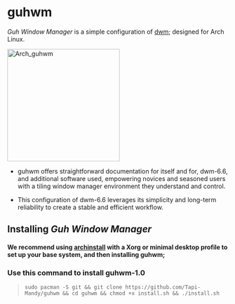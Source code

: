 # guhwm
*Guh Window Manager* is a simple configuration of [dwm](https://dwm.suckless.org/); designed for Arch Linux.

<img width="256" height="256" alt="Arch_guhwm" src="https://github.com/user-attachments/assets/bbc8ed6c-8921-4acf-bc9f-410e783d7010"/>

- guhwm offers straightforward documentation for itself and for, dwm-6.6, and additional software used, empowering novices and seasoned users with a tiling window manager environment they understand and control.

- This configuration of dwm-6.6 leverages its simplicity and long-term reliability to create a stable and efficient workflow.

## Installing *Guh Window Manager*

#### We recommend using [archinstall](https://wiki.archlinux.org/title/Archinstall) with a Xorg or minimal desktop profile to set up your base system, and then installing guhwm;

### Use this command to install guhwm-1.0

> `sudo pacman -S git && git clone https://github.com/Tapi-Mandy/guhwm && cd guhwm && chmod +x install.sh && ./install.sh`
